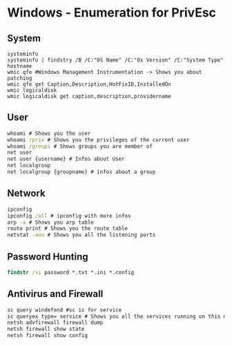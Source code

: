 # Windows - Enumeration for PrivEsc


## System
```command
systeminfo
systeminfo | findstry /B /C:"OS Name" /C:"Os Version" /C:"System Type"
hostname
wmic qfe #Windows Management Instrumentation -> Shows you about patching
wmic qfe get Caption,Description,HotFixID,InstalledOn
wmic logicaldisk
wmic logicaldisk get caption,description,providername
```

## User
```cmd
whoami # Shows you the user
whoami /priv # Shows you the privileges of the current user
whoami /groups # Shows groups you are member of
net user
net user {username} # Infos about User
net localgroup
net localgroup {groupname} # infos about a group
```

## Network
```cmd
ipconfig
ipconfig /all # ipconfig with more infos
arp -a # Shows you arp table
route print # Shows you the route table
netstat -ano # Shows you all the listening ports
```

## Password Hunting
```cmd
findstr /si password *.txt *.ini *.config
```

## Antivirus and Firewall
```cmd
sc query windefend #sc is for service
sc queryex type= service # Shows you all the services running on this machine
netsh advfirewall firewall dump
netsh firewall show state
netsh firewall show config
```
